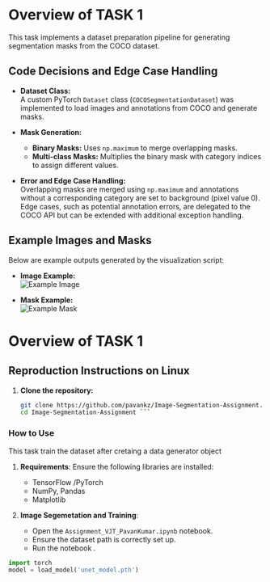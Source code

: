 # Overview of TASK 1

This task implements a dataset preparation pipeline for generating segmentation masks from the COCO dataset.

## Code Decisions and Edge Case Handling

- **Dataset Class:**  
  A custom PyTorch `Dataset` class (`COCOSegmentationDataset`) was implemented to load images and annotations from COCO and generate masks.
  
- **Mask Generation:**  
  - **Binary Masks:** Uses `np.maximum` to merge overlapping masks.
  - **Multi-class Masks:** Multiplies the binary mask with category indices to assign different values.
  
- **Error and Edge Case Handling:**  
  Overlapping masks are merged using `np.maximum` and annotations without a corresponding category are set to background (pixel value 0). Edge cases, such as potential annotation errors, are delegated to the COCO API but can be extended with additional exception handling.

## Example Images and Masks

Below are example outputs generated by the visualization script:

- **Image Example:**  
  ![Example Image]([visualized_images/img_0001.png](https://github.com/pavankz/Image-Segmentation-Assignmnet/blob/main/COCO/visualize_images/img_0000.png))

- **Mask Example:**  
  ![Example Mask](visualized_images/img_0001.png)
  
# Overview of TASK 1

## Reproduction Instructions on Linux

1. **Clone the repository:**
   ```bash
   git clone https://github.com/pavankz/Image-Segmentation-Assignment.git
   cd Image-Segmentation-Assignment ```

### How to Use
This task train the dataset after cretaing a data generator object

1. **Requirements**:
    Ensure the following libraries are installed:
    - TensorFlow /PyTorch
    - NumPy, Pandas
    - Matplotlib

2. **Image Segemetation and Training**:
    - Open the `Assignment_VJT_PavanKumar.ipynb` notebook.
    - Ensure the dataset path is correctly set up.
    - Run the notebook .

  ```python
import torch
model = load_model('unet_model.pth')
